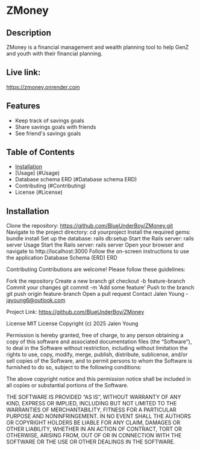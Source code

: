 # ZMoney
Description
-
ZMoney is a financial management and wealth planning tool to help GenZ and youth with their financial planning. 

Live link:
-
https://zmoney.onrender.com

Features
-
- Keep track of savings goals
- Share savings goals with friends
- See friend's savings goals

Table of Contents
-
- [Installation](#installation)
- [Usage] (#Usage)
- Database schema ERD (#Database schema ERD)
- Contributing (#Contributing)
- License (#License)
 
Installation
- 
Clone the repository:
https://github.com/BlueUnderBoy/ZMoney.git
Navigate to the project directory:
cd yourproject
Install the required gems:
bundle install
Set up the database:
rails db:setup
Start the Rails server:
rails server
Usage
Start the Rails server:
rails server
Open your browser and navigate to http://localhost:3000
Follow the on-screen instructions to use the application
Database Schema (ERD)
ERD

Contributing
Contributions are welcome! Please follow these guidelines:

Fork the repository
Create a new branch
git checkout -b feature-branch
Commit your changes
git commit -m 'Add some feature'
Push to the branch
git push origin feature-branch
Open a pull request
Contact
Jalen Young - jayoung6@outlook.com

Project Link: https://github.com/BlueUnderBoy/ZMoney

License
MIT License Copyright (c) 2025 Jalen Young

Permission is hereby granted, free of charge, to any person obtaining a copy of this software and associated documentation files (the “Software”), to deal in the Software without restriction, including without limitation the rights to use, copy, modify, merge, publish, distribute, sublicense, and/or sell copies of the Software, and to permit persons to whom the Software is furnished to do so, subject to the following conditions:

The above copyright notice and this permission notice shall be included in all copies or substantial portions of the Software.

THE SOFTWARE IS PROVIDED “AS IS”, WITHOUT WARRANTY OF ANY KIND, EXPRESS OR IMPLIED, INCLUDING BUT NOT LIMITED TO THE WARRANTIES OF MERCHANTABILITY, FITNESS FOR A PARTICULAR PURPOSE AND NONINFRINGEMENT. IN NO EVENT SHALL THE AUTHORS OR COPYRIGHT HOLDERS BE LIABLE FOR ANY CLAIM, DAMAGES OR OTHER LIABILITY, WHETHER IN AN ACTION OF CONTRACT, TORT OR OTHERWISE, ARISING FROM, OUT OF OR IN CONNECTION WITH THE SOFTWARE OR THE USE OR OTHER DEALINGS IN THE SOFTWARE.

